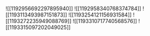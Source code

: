 ![[1192956692297895940]]
![[1192958340768374784]]
![[1193113493987151873]]
![[1193254121156931584]]
![[1193272235949088769]]
![[1193310717740568576]]
![[1193315097202049025]]
